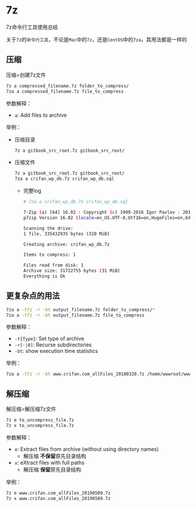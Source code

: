 # 7z

7z命令行工具使用总结

关于`7z`的`命令行工具`，不论是`Mac`中的`7z`，还是`CentOS`中的`7za`，其用法都是一样的

## 压缩

压缩=创建7z文件

```bash
7z a compressed_filename.7z folder_to_compress/
7za a compressed_filename.7z file_to_compress
```

参数解释：

* `a`: Add files to archive

举例：

* 压缩目录
    ```bash
    7z a gitbook_src_root.7z gitbook_src_root/
    ```
* 压缩文件
    ```bash
    7z a gitbook_src_root.7z gitbook_src_root/
    7za a crifan_wp_db.7z crifan_wp_db.sql
    ```
  * 完整log
    ```bash
    # 7za a crifan_wp_db.7z crifan_wp_db.sql 

    7-Zip (a) [64] 16.02 : Copyright (c) 1999-2016 Igor Pavlov : 2016-05-21
    p7zip Version 16.02 (locale=en_US.UTF-8,Utf16=on,HugeFiles=on,64 bits,2 CPUs Virtual CPU 82d9ed4018dd (50654),ASM,AES-NI)

    Scanning the drive:
    1 file, 335432935 bytes (320 MiB)

    Creating archive: crifan_wp_db.7z

    Items to compress: 1

    Files read from disk: 1
    Archive size: 31722755 bytes (31 MiB)
    Everything is Ok
    ```

## 更复杂点的用法

```bash
7za a -t7z -r -bt output_filename.7z folder_to_compress/*
7za a -t7z -r -bt output_filename.7z file_to_compress
```

参数解释：

* `-t{Type}`: Set type of archive
* `-r[-|0]`: Recurse subdirectories
* `-bt`: show execution time statistics

举例：

```bash
7za a -t7z -r -bt www.crifan.com_allFiles_20180320.7z /home/wwwroot/www.crifan.com/*
```

## 解压缩

解压缩=解压缩7z文件

```bash
7z e to_uncompress_file.7z
7z x to_uncompress_file.7z
```

参数解释：

* `e`: Extract files from archive (without using directory names)
  * 解压缩 **不保留**原先目录结构
* `x`: eXtract files with full paths
  * 解压缩 **保留**原先目录结构

举例：

```bash
7z e www.crifan.com_allFiles_20190509.7z
7z x www.crifan.com_allFiles_20190509.7z
```
